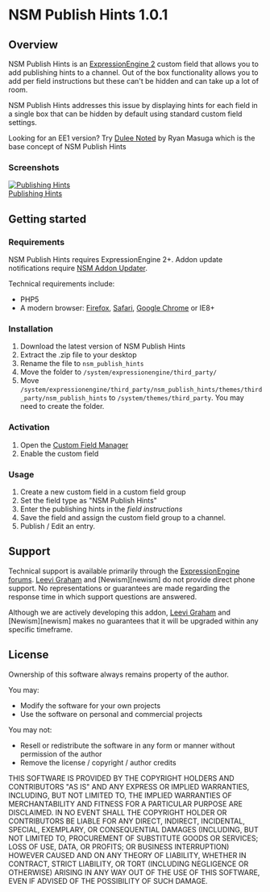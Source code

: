 NSM Publish Hints 1.0.1
=======================

Overview
--------

NSM Publish Hints is an [ExpressionEngine 2][ee2] custom field that allows you to add publishing hints to a channel. Out of the box functionality allows you to add per field instructions but these can't be hidden and can take up a lot of room.

NSM Publish Hints addresses this issue by displaying hints for each field in a single box that can be hidden by default using standard custom field settings.

Looking for an EE1 version? Try [Dulee Noted](http://masugadesign.com/the-lab/scripts/dulee-noted/) by Ryan Masuga which is the base concept of NSM Publish Hints

### Screenshots

[![Publishing Hints](http://s3.amazonaws.com/ember/3WWeUmNdPzj0KI7T50fZrdIlSo4SbjPW_s.jpg)<br />Publishing Hints](http://emberapp.com/leevigraham/images/nsm-publish-hints/)


Getting started
-------------

### Requirements

NSM Publish Hints requires ExpressionEngine 2+. Addon update notifications require [NSM Addon Updater][nsm_addon_updater].

Technical requirements include:

* PHP5
* A modern browser: [Firefox][firefox], [Safari][safari], [Google Chrome][chrome] or IE8+

### Installation

1. Download the latest version of NSM Publish Hints
2. Extract the .zip file to your desktop
3. Rename the file to `nsm_publish_hints`
4. Move the folder to `/system/expressionengine/third_party/`
5. Move `/system/expressionengine/third_party/nsm_publish_hints/themes/third_party/nsm_publish_hints` to `/system/themes/third_party`. You may need to create the folder.

### Activation

1. Open the [Custom Field Manager][ee_custom_field_manager]
2. Enable the custom field

### Usage

1. Create a new custom field in a custom field group
2. Set the field type as "NSM Publish Hints"
3. Enter the publishing hints in the _field instructions_
4. Save the field and assign the custom field group to a channel.
5. Publish / Edit an entry.

Support
-------

Technical support is available primarily through the [ExpressionEngine forums][ee_forums]. [Leevi Graham][lg] and [Newism][newism] do not provide direct phone support. No representations or guarantees are made regarding the response time in which support questions are answered.

Although we are actively developing this addon, [Leevi Graham][lg] and [Newism][newism] makes no guarantees that it will be upgraded within any specific timeframe.

License
------

Ownership of this software always remains property of the author.

You may:

* Modify the software for your own projects
* Use the software on personal and commercial projects

You may not:

* Resell or redistribute the software in any form or manner without permission of the author
* Remove the license / copyright / author credits

THIS SOFTWARE IS PROVIDED BY THE COPYRIGHT HOLDERS AND CONTRIBUTORS "AS IS" AND ANY EXPRESS OR IMPLIED WARRANTIES, INCLUDING, BUT NOT LIMITED TO, THE IMPLIED WARRANTIES OF MERCHANTABILITY AND FITNESS FOR A PARTICULAR PURPOSE ARE DISCLAIMED. IN NO EVENT SHALL THE COPYRIGHT HOLDER OR CONTRIBUTORS BE LIABLE FOR ANY DIRECT, INDIRECT, INCIDENTAL, SPECIAL, EXEMPLARY, OR CONSEQUENTIAL DAMAGES (INCLUDING, BUT NOT LIMITED TO, PROCUREMENT OF SUBSTITUTE GOODS OR SERVICES; LOSS OF USE, DATA, OR PROFITS; OR BUSINESS INTERRUPTION) HOWEVER CAUSED AND ON ANY THEORY OF LIABILITY, WHETHER IN CONTRACT, STRICT LIABILITY, OR TORT (INCLUDING NEGLIGENCE OR OTHERWISE) ARISING IN ANY WAY OUT OF THE USE OF THIS SOFTWARE, EVEN IF ADVISED OF THE POSSIBILITY OF SUCH DAMAGE.

[lg]: http://leevigraham.com

[nsm]: http://newism.com.au
[nsm_publish_plus]: http://leevigraham.com/cms-customisation/expressionengine/nsm-publish-plus/

[ee]: http://expressionengine.com/index.php?affiliate=newism
[ee2]: http://expressionengine.com/index.php?affiliate=newism&page=public_beta
[ee_forums]: http://expressionengine.com/index.php?affiliate=newism&page=forums
[ee_cp]: http://expressionengine.com/index.php?affiliate=newism&page=docs/cp/index.html
[ee_cp_edit]: http://expressionengine.com/index.php?affiliate=newism&page=docs/cp/edit/index.html
[ee_cp_extensions_manager]: http://expressionengine.com/index.php?affiliate=newism&page=docs/cp/admin/utilities/extension_manager.html
[ee_custom_field_manager]: http://expressionengine.com/index.php?affiliate=newism&page=public_beta/docs/cp/add-ons/custom_field_manager.html
[ee_msm]: http://expressionengine.com/index.php?affiliate=newism&page=downloads/details/multiple_site_manager/

[firefox]: http://firefox.com
[safari]: http://www.apple.com/safari/download/
[chrome]: http://www.google.com/chrome/

[lg_addon_updater]: http://leevigraham.com/cms-customisation/expressionengine/lg-addon-updater/
[nsm_addon_updater]: http://github.com/newism/nsm.addon_updater.ee_addon
[gh_morphine_theme]: http://github.com/newism/nsm.morphine.theme